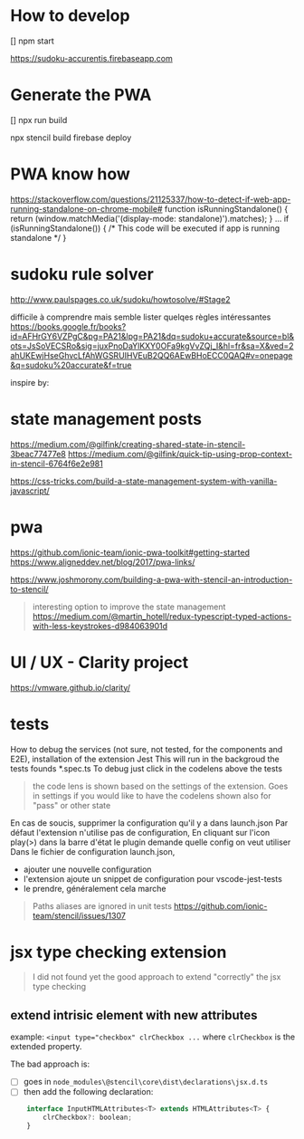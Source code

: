 
# How to develop
[] npm start

https://sudoku-accurentis.firebaseapp.com

# Generate the PWA
[] npx run build

npx stencil build
firebase deploy

# PWA know how

https://stackoverflow.com/questions/21125337/how-to-detect-if-web-app-running-standalone-on-chrome-mobile#
function isRunningStandalone() {
    return (window.matchMedia('(display-mode: standalone)').matches);
}
...
if (isRunningStandalone()) {
    /* This code will be executed if app is running standalone */
}

# sudoku rule solver
http://www.paulspages.co.uk/sudoku/howtosolve/#Stage2

difficile à comprendre mais semble lister quelqes règles intéressantes
https://books.google.fr/books?id=AFHrGY6VZPgC&pg=PA21&lpg=PA21&dq=sudoku+accurate&source=bl&ots=JsSoVECSRo&sig=juxPnoDaYlKXY0OFa9kgVvZQj_I&hl=fr&sa=X&ved=2ahUKEwjHseGhvcLfAhWGSRUIHVEuB2QQ6AEwBHoECC0QAQ#v=onepage&q=sudoku%20accurate&f=true


inspire by:

# state management posts

https://medium.com/@gilfink/creating-shared-state-in-stencil-3beac77477e8
https://medium.com/@gilfink/quick-tip-using-prop-context-in-stencil-6764f6e2e981

https://css-tricks.com/build-a-state-management-system-with-vanilla-javascript/

# pwa
https://github.com/ionic-team/ionic-pwa-toolkit#getting-started
https://www.aligneddev.net/blog/2017/pwa-links/


https://www.joshmorony.com/building-a-pwa-with-stencil-an-introduction-to-stencil/

> interesting option to improve the state management
https://medium.com/@martin_hotell/redux-typescript-typed-actions-with-less-keystrokes-d984063901d

# UI / UX - Clarity project

https://vmware.github.io/clarity/


# tests

How to debug the services (not sure, not tested, for the components and E2E), installation of the extension Jest
This will run in the backgroud the tests founds *.spec.ts
To debug just click in the codelens above the tests
> the code lens is shown based on the settings of the extension. Goes in settings if you would like to have the codelens shown also for "pass" or other state

En cas de soucis, supprimer la configuration qu'il y a dans launch.json
Par défaut l'extension n'utilise pas de configuration,
En cliquant sur l'icon play(>) dans la barre d'état le plugin demande quelle config on veut utiliser
Dans le fichier de configuration launch.json, 
* ajouter une nouvelle configuration
* l'extension ajoute un snippet de configuration pour vscode-jest-tests
* le prendre, 
généralement cela marche 

> Paths aliases are ignored in unit tests
> https://github.com/ionic-team/stencil/issues/1307

# jsx type checking extension

> I did not found yet the good approach to extend "correctly" the jsx type checking

## extend intrisic element with new attributes

example: `<input type="checkbox" clrCheckbox ...` where `clrCheckbox` is the extended property.

The bad approach is:

* [ ] goes in `node_modules\@stencil\core\dist\declarations\jsx.d.ts`  
* [ ] then add the following declaration:

```javascript
    interface InputHTMLAttributes<T> extends HTMLAttributes<T> {
        clrCheckbox?: boolean;
    }
```
